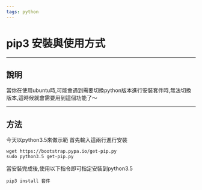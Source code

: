 ```yaml
---
tags: python
---
```

# pip3 安裝與使用方式 
---
## 說明
當你在使用ubuntu時,可能會遇到需要切換python版本進行安裝套件時,無法切換版本,這時候就會需要用到這個功能了～

---
## 方法
今天以python3.5來做示範
首先輸入這兩行進行安裝
```cmake=
wget https://bootstrap.pypa.io/get-pip.py
sudo python3.5 get-pip.py
```
當安裝完成後,使用以下指令即可指定安裝到python3.5
```cmake=
pip3 install 套件
```
